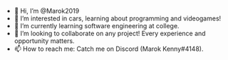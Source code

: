 - 👋 Hi, I’m @Marok2019
- 👀 I’m interested in cars, learning about programming and videogames!
- 🌱 I’m currently learning software engineering at college.
- 💞️ I’m looking to collaborate on any project! Every experience and opportunity matters.
- 📫 How to reach me: Catch me on Discord (Marok Kenny#4148).

<!---
Marok2019/Marok2019 is a ✨ special ✨ repository because its `README.md` (this file) appears on your GitHub profile.
You can click the Preview link to take a look at your changes.
--->
